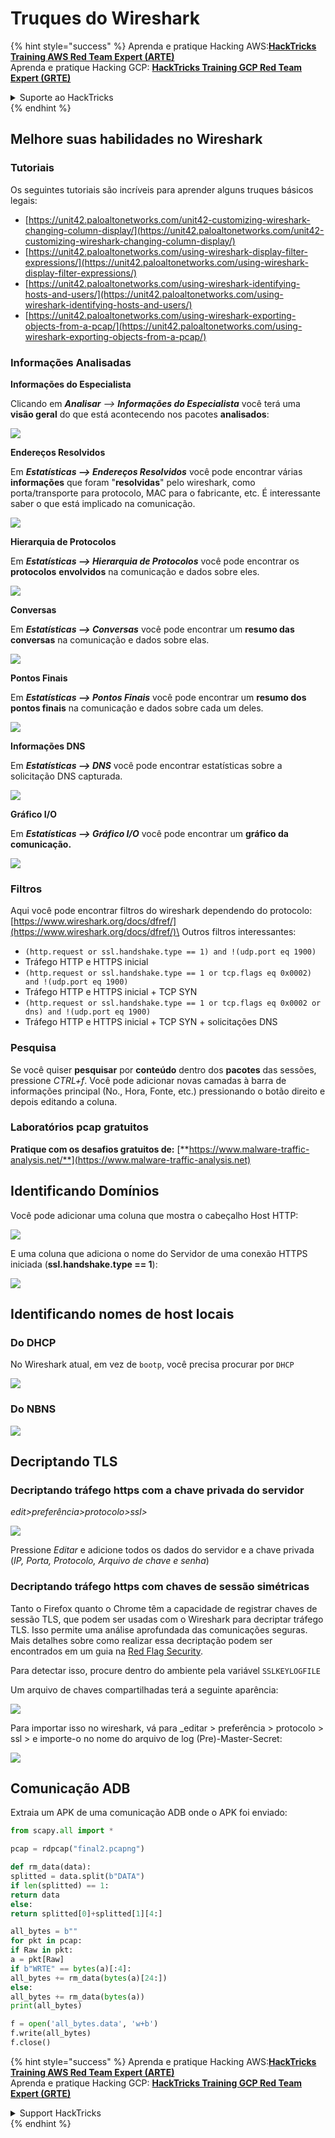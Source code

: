 # Truques do Wireshark

{% hint style="success" %}
Aprenda e pratique Hacking AWS:<img src="/.gitbook/assets/arte.png" alt="" data-size="line">[**HackTricks Training AWS Red Team Expert (ARTE)**](https://training.hacktricks.xyz/courses/arte)<img src="/.gitbook/assets/arte.png" alt="" data-size="line">\
Aprenda e pratique Hacking GCP: <img src="/.gitbook/assets/grte.png" alt="" data-size="line">[**HackTricks Training GCP Red Team Expert (GRTE)**<img src="/.gitbook/assets/grte.png" alt="" data-size="line">](https://training.hacktricks.xyz/courses/grte)

<details>

<summary>Suporte ao HackTricks</summary>

* Confira os [**planos de assinatura**](https://github.com/sponsors/carlospolop)!
* **Junte-se ao** 💬 [**grupo do Discord**](https://discord.gg/hRep4RUj7f) ou ao [**grupo do telegram**](https://t.me/peass) ou **siga-nos no** **Twitter** 🐦 [**@hacktricks\_live**](https://twitter.com/hacktricks\_live)**.**
* **Compartilhe truques de hacking enviando PRs para o** [**HackTricks**](https://github.com/carlospolop/hacktricks) e [**HackTricks Cloud**](https://github.com/carlospolop/hacktricks-cloud) repositórios do github.

</details>
{% endhint %}


## Melhore suas habilidades no Wireshark

### Tutoriais

Os seguintes tutoriais são incríveis para aprender alguns truques básicos legais:

* [https://unit42.paloaltonetworks.com/unit42-customizing-wireshark-changing-column-display/](https://unit42.paloaltonetworks.com/unit42-customizing-wireshark-changing-column-display/)
* [https://unit42.paloaltonetworks.com/using-wireshark-display-filter-expressions/](https://unit42.paloaltonetworks.com/using-wireshark-display-filter-expressions/)
* [https://unit42.paloaltonetworks.com/using-wireshark-identifying-hosts-and-users/](https://unit42.paloaltonetworks.com/using-wireshark-identifying-hosts-and-users/)
* [https://unit42.paloaltonetworks.com/using-wireshark-exporting-objects-from-a-pcap/](https://unit42.paloaltonetworks.com/using-wireshark-exporting-objects-from-a-pcap/)

### Informações Analisadas

**Informações do Especialista**

Clicando em _**Analisar** --> **Informações do Especialista**_ você terá uma **visão geral** do que está acontecendo nos pacotes **analisados**:

![](<../../../.gitbook/assets/image (256).png>)

**Endereços Resolvidos**

Em _**Estatísticas --> Endereços Resolvidos**_ você pode encontrar várias **informações** que foram "**resolvidas**" pelo wireshark, como porta/transporte para protocolo, MAC para o fabricante, etc. É interessante saber o que está implicado na comunicação.

![](<../../../.gitbook/assets/image (893).png>)

**Hierarquia de Protocolos**

Em _**Estatísticas --> Hierarquia de Protocolos**_ você pode encontrar os **protocolos** **envolvidos** na comunicação e dados sobre eles.

![](<../../../.gitbook/assets/image (586).png>)

**Conversas**

Em _**Estatísticas --> Conversas**_ você pode encontrar um **resumo das conversas** na comunicação e dados sobre elas.

![](<../../../.gitbook/assets/image (453).png>)

**Pontos Finais**

Em _**Estatísticas --> Pontos Finais**_ você pode encontrar um **resumo dos pontos finais** na comunicação e dados sobre cada um deles.

![](<../../../.gitbook/assets/image (896).png>)

**Informações DNS**

Em _**Estatísticas --> DNS**_ você pode encontrar estatísticas sobre a solicitação DNS capturada.

![](<../../../.gitbook/assets/image (1063).png>)

**Gráfico I/O**

Em _**Estatísticas --> Gráfico I/O**_ você pode encontrar um **gráfico da comunicação.**

![](<../../../.gitbook/assets/image (992).png>)

### Filtros

Aqui você pode encontrar filtros do wireshark dependendo do protocolo: [https://www.wireshark.org/docs/dfref/](https://www.wireshark.org/docs/dfref/)\
Outros filtros interessantes:

* `(http.request or ssl.handshake.type == 1) and !(udp.port eq 1900)`
* Tráfego HTTP e HTTPS inicial
* `(http.request or ssl.handshake.type == 1 or tcp.flags eq 0x0002) and !(udp.port eq 1900)`
* Tráfego HTTP e HTTPS inicial + TCP SYN
* `(http.request or ssl.handshake.type == 1 or tcp.flags eq 0x0002 or dns) and !(udp.port eq 1900)`
* Tráfego HTTP e HTTPS inicial + TCP SYN + solicitações DNS

### Pesquisa

Se você quiser **pesquisar** por **conteúdo** dentro dos **pacotes** das sessões, pressione _CTRL+f_. Você pode adicionar novas camadas à barra de informações principal (No., Hora, Fonte, etc.) pressionando o botão direito e depois editando a coluna.

### Laboratórios pcap gratuitos

**Pratique com os desafios gratuitos de:** [**https://www.malware-traffic-analysis.net/**](https://www.malware-traffic-analysis.net)

## Identificando Domínios

Você pode adicionar uma coluna que mostra o cabeçalho Host HTTP:

![](<../../../.gitbook/assets/image (639).png>)

E uma coluna que adiciona o nome do Servidor de uma conexão HTTPS iniciada (**ssl.handshake.type == 1**):

![](<../../../.gitbook/assets/image (408) (1).png>)

## Identificando nomes de host locais

### Do DHCP

No Wireshark atual, em vez de `bootp`, você precisa procurar por `DHCP`

![](<../../../.gitbook/assets/image (1013).png>)

### Do NBNS

![](<../../../.gitbook/assets/image (1003).png>)

## Decriptando TLS

### Decriptando tráfego https com a chave privada do servidor

_edit>preferência>protocolo>ssl>_

![](<../../../.gitbook/assets/image (1103).png>)

Pressione _Editar_ e adicione todos os dados do servidor e a chave privada (_IP, Porta, Protocolo, Arquivo de chave e senha_)

### Decriptando tráfego https com chaves de sessão simétricas

Tanto o Firefox quanto o Chrome têm a capacidade de registrar chaves de sessão TLS, que podem ser usadas com o Wireshark para decriptar tráfego TLS. Isso permite uma análise aprofundada das comunicações seguras. Mais detalhes sobre como realizar essa decriptação podem ser encontrados em um guia na [Red Flag Security](https://redflagsecurity.net/2019/03/10/decrypting-tls-wireshark/).

Para detectar isso, procure dentro do ambiente pela variável `SSLKEYLOGFILE`

Um arquivo de chaves compartilhadas terá a seguinte aparência:

![](<../../../.gitbook/assets/image (820).png>)

Para importar isso no wireshark, vá para \_editar > preferência > protocolo > ssl > e importe-o no nome do arquivo de log (Pre)-Master-Secret:

![](<../../../.gitbook/assets/image (989).png>)

## Comunicação ADB

Extraia um APK de uma comunicação ADB onde o APK foi enviado:
```python
from scapy.all import *

pcap = rdpcap("final2.pcapng")

def rm_data(data):
splitted = data.split(b"DATA")
if len(splitted) == 1:
return data
else:
return splitted[0]+splitted[1][4:]

all_bytes = b""
for pkt in pcap:
if Raw in pkt:
a = pkt[Raw]
if b"WRTE" == bytes(a)[:4]:
all_bytes += rm_data(bytes(a)[24:])
else:
all_bytes += rm_data(bytes(a))
print(all_bytes)

f = open('all_bytes.data', 'w+b')
f.write(all_bytes)
f.close()
```
{% hint style="success" %}
Aprenda e pratique Hacking AWS:<img src="/.gitbook/assets/arte.png" alt="" data-size="line">[**HackTricks Training AWS Red Team Expert (ARTE)**](https://training.hacktricks.xyz/courses/arte)<img src="/.gitbook/assets/arte.png" alt="" data-size="line">\
Aprenda e pratique Hacking GCP: <img src="/.gitbook/assets/grte.png" alt="" data-size="line">[**HackTricks Training GCP Red Team Expert (GRTE)**<img src="/.gitbook/assets/grte.png" alt="" data-size="line">](https://training.hacktricks.xyz/courses/grte)

<details>

<summary>Support HackTricks</summary>

* Confira os [**planos de assinatura**](https://github.com/sponsors/carlospolop)!
* **Junte-se ao** 💬 [**grupo do Discord**](https://discord.gg/hRep4RUj7f) ou ao [**grupo do telegram**](https://t.me/peass) ou **siga**-nos no **Twitter** 🐦 [**@hacktricks\_live**](https://twitter.com/hacktricks\_live)**.**
* **Compartilhe truques de hacking enviando PRs para o** [**HackTricks**](https://github.com/carlospolop/hacktricks) e [**HackTricks Cloud**](https://github.com/carlospolop/hacktricks-cloud) repositórios do github.

</details>
{% endhint %}
